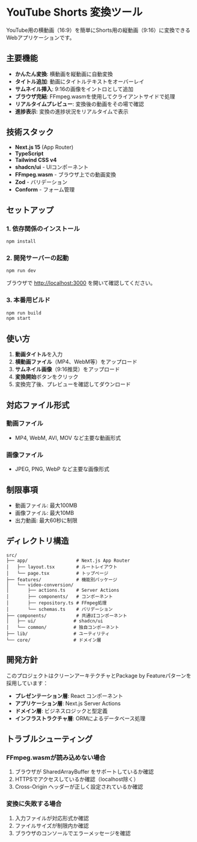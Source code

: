 # YouTube Shorts 変換ツール

YouTube用の横動画（16:9）を簡単にShorts用の縦動画（9:16）に変換できるWebアプリケーションです。

## 主要機能

- **かんたん変換**: 横動画を縦動画に自動変換
- **タイトル追加**: 動画にタイトルテキストをオーバーレイ
- **サムネイル挿入**: 9:16の画像をイントロとして追加
- **ブラウザ完結**: FFmpeg.wasmを使用してクライアントサイドで処理
- **リアルタイムプレビュー**: 変換後の動画をその場で確認
- **進捗表示**: 変換の進捗状況をリアルタイムで表示

## 技術スタック

- **Next.js 15** (App Router)
- **TypeScript**
- **Tailwind CSS v4**
- **shadcn/ui** - UIコンポーネント
- **FFmpeg.wasm** - ブラウザ上での動画変換
- **Zod** - バリデーション
- **Conform** - フォーム管理

## セットアップ

### 1. 依存関係のインストール

```bash
npm install
```

### 2. 開発サーバーの起動

```bash
npm run dev
```

ブラウザで [http://localhost:3000](http://localhost:3000) を開いて確認してください。

### 3. 本番用ビルド

```bash
npm run build
npm start
```

## 使い方

1. **動画タイトル**を入力
2. **横動画ファイル**（MP4、WebM等）をアップロード
3. **サムネイル画像**（9:16推奨）をアップロード
4. **変換開始**ボタンをクリック
5. 変換完了後、プレビューを確認してダウンロード

## 対応ファイル形式

### 動画ファイル

- MP4, WebM, AVI, MOV など主要な動画形式

### 画像ファイル

- JPEG, PNG, WebP など主要な画像形式

## 制限事項

- 動画ファイル: 最大100MB
- 画像ファイル: 最大10MB
- 出力動画: 最大60秒に制限

## ディレクトリ構造

```
src/
├── app/                  # Next.js App Router
│   ├── layout.tsx        # ルートレイアウト
│   └── page.tsx          # トップページ
├── features/             # 機能別パッケージ
│   └── video-conversion/
│       ├── actions.ts    # Server Actions
│       ├── components/   # コンポーネント
│       ├── repository.ts # FFmpeg処理
│       └── schemas.ts    # バリデーション
├── components/           # 共通UIコンポーネント
│   ├── ui/              # shadcn/ui
│   └── common/          # 独自コンポーネント
├── lib/                 # ユーティリティ
└── core/                # ドメイン層
```

## 開発方針

このプロジェクトはクリーンアーキテクチャとPackage by Featureパターンを採用しています：

- **プレゼンテーション層**: React コンポーネント
- **アプリケーション層**: Next.js Server Actions
- **ドメイン層**: ビジネスロジックと型定義
- **インフラストラクチャ層**: ORMによるデータベース処理

## トラブルシューティング

### FFmpeg.wasmが読み込めない場合

1. ブラウザが SharedArrayBuffer をサポートしているか確認
2. HTTPSでアクセスしているか確認（localhost除く）
3. Cross-Origin ヘッダーが正しく設定されているか確認

### 変換に失敗する場合

1. 入力ファイルが対応形式か確認
2. ファイルサイズが制限内か確認
3. ブラウザのコンソールでエラーメッセージを確認
